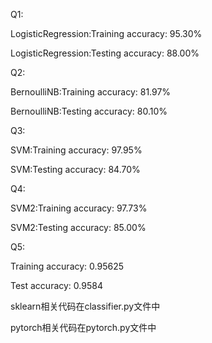 Q1:

LogisticRegression:Training accuracy: 95.30%

LogisticRegression:Testing accuracy: 88.00%

Q2:

BernoulliNB:Training accuracy: 81.97%

BernoulliNB:Testing accuracy: 80.10%

Q3:

SVM:Training accuracy: 97.95%

SVM:Testing accuracy: 84.70%

Q4:

SVM2:Training accuracy: 97.73%

SVM2:Testing accuracy: 85.00%

Q5:

Training accuracy: 0.95625

Test accuracy: 0.9584


sklearn相关代码在classifier.py文件中


pytorch相关代码在pytorch.py文件中
